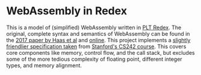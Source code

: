 # WebAssembly in Redex

This is a model of (simplified) WebAssembly written in [PLT Redex](https://redex.racket-lang.org/). The original, complete syntax and semantics of WebAssembly can be found in the [2017 paper by Haas et al](https://dl.acm.org/doi/pdf/10.1145/3062341.3062363) and [online](https://webassembly.github.io/spec/core/syntax/index.html). This project implements a [slightly friendlier specification taken](https://stanford-cs242.github.io/f18/lectures/04-2-webassembly-theory.html) from [Stanford's CS242 course](https://stanford-cs242.github.io/f18/). This covers core components like memory, control flow, and the call stack, but excludes some of the more tedious complexity of floating point, different integer types, and memory alignment.